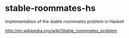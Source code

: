 stable-roommates-hs
===================

Implementation of the stable roommates problem in Haskell

http://en.wikipedia.org/wiki/Stable_roommates_problem
